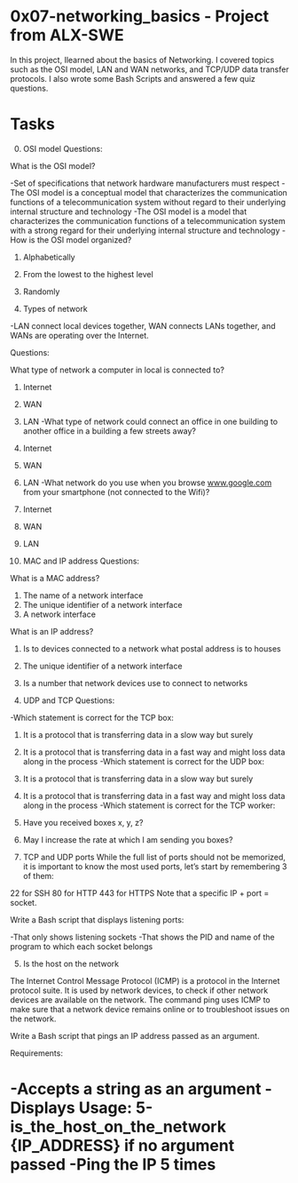 0x07-networking_basics - Project from ALX-SWE
==============================================

In this project, Ilearned about the basics of Networking. I covered topics such as the OSI model, LAN and WAN networks, and TCP/UDP data transfer protocols.
I also wrote some Bash Scripts and answered a few quiz questions.

Tasks
======

0. OSI model
Questions:

What is the OSI model?

-Set of specifications that network hardware manufacturers must respect
-The OSI model is a conceptual model that characterizes the communication functions of a telecommunication system without regard to their underlying internal structure and technology
-The OSI model is a model that characterizes the communication functions of a telecommunication system with a strong regard for their underlying internal structure and technology
-How is the OSI model organized?

1. Alphabetically
2. From the lowest to the highest level
3. Randomly

1. Types of network

-LAN connect local devices together, WAN connects LANs together, and WANs are operating over the Internet.

Questions:

What type of network a computer in local is connected to?

1. Internet
2. WAN
3. LAN
-What type of network could connect an office in one building to another office in a building a few streets away?

1. Internet
2. WAN
3. LAN
-What network do you use when you browse www.google.com from your smartphone (not connected to the Wifi)?

1. Internet
2. WAN
3. LAN

2. MAC and IP address
Questions:

What is a MAC address?

1. The name of a network interface
2. The unique identifier of a network interface
3. A network interface

What is an IP address?

1. Is to devices connected to a network what postal address is to houses
2. The unique identifier of a network interface
3. Is a number that network devices use to connect to networks

3. UDP and TCP
Questions:

-Which statement is correct for the TCP box:
1. It is a protocol that is transferring data in a slow way but surely
2. It is a protocol that is transferring data in a fast way and might loss data along in the process
-Which statement is correct for the UDP box:
1. It is a protocol that is transferring data in a slow way but surely
2. It is a protocol that is transferring data in a fast way and might loss data along in the process
-Which statement is correct for the TCP worker:
1. Have you received boxes x, y, z?
2. May I increase the rate at which I am sending you boxes?

4. TCP and UDP ports
While the full list of ports should not be memorized, it is important to know the most used ports, let’s start by remembering 3 of them:

22 for SSH
80 for HTTP
443 for HTTPS
Note that a specific IP + port = socket.

Write a Bash script that displays listening ports:

-That only shows listening sockets
-That shows the PID and name of the program to which each socket belongs

5. Is the host on the network

The Internet Control Message Protocol (ICMP) is a protocol in the Internet protocol suite. It is used by network devices, to check if other network devices are available on the network. The command ping uses ICMP to make sure that a network device remains online or to troubleshoot issues on the network.

Write a Bash script that pings an IP address passed as an argument.

Requirements:

-Accepts a string as an argument
-Displays Usage: 5-is_the_host_on_the_network {IP_ADDRESS} if no argument passed
-Ping the IP 5 times
==============================================================================================================================================================
